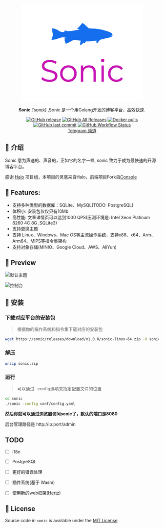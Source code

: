 <p align="center">
   <img src="https://raw.githubusercontent.com/go-sonic/resources/master/logo/logo.png" />
</p>

<p align="center"><b>Sonic </b> [ˈsɒnɪk] ,Sonic 是一个用Golang开发的博客平台，高效快速.</p>

<p align="center">
<a href="https://sonic/releases"><img alt="GitHub release" src="https://img.shields.io/github/release/go-sonic/sonic.svg?style=flat-square&include_prereleases" /></a>
<a href="https://sonic/releases"><img alt="GitHub All Releases" src="https://img.shields.io/github/downloads/go-sonic/sonic/total.svg?style=flat-square" /></a>
<a href="https://hub.docker.com/r/go-sonic/sonic"><img alt="Docker pulls" src="https://img.shields.io/docker/pulls/go-sonic/sonic?style=flat-square" /></a>
<a href="https://sonic/commits"><img alt="GitHub last commit" src="https://img.shields.io/github/last-commit/go-sonic/sonic.svg?style=flat-square" /></a>
<a href="https://sonic/actions"><img alt="GitHub Workflow Status" src="https://img.shields.io/github/workflow/status/go-sonic/sonic/Sonic%20CI?style=flat-square" /></a>
<br />
<a href="https://t.me/go_sonic">Telegram 频道</a>
</p>


## 📖 介绍

Sonic 意为声速的、声音的，正如它的名字一样, sonic 致力于成为最快速的开源博客平台。

感谢 [Halo](https://github.com/halo-dev/) 项目组，本项目的灵感来自Halo，前端项目Fork自[Console](https://github.com/halo-dev)

## 🚀 Features:
- 支持多种类型的数据库：SQLite、MySQL(TODO: PostgreSQL)
- 体积小: 安装包仅仅只有10Mb
- 高性能: 文章详情页可以达到1000 QPS(压测环境是: Intel Xeon Platinum 8260 4C 8G ,SQLite3)
- 支持更换主题
- 支持 Linux、Windows、Mac OS等主流操作系统，支持x86、x64、Arm、Arm64、MIPS等指令集架构
- 支持对象存储(MINIO、Google Cloud、AWS、AliYun)

## 🎊 Preview

![默认主题](https://default-theme-anatole/raw/master/screenshot.png)

![控制台](https://resources/raw/master/console-screenshot.png)

## 🧰 安装

### 下载对应平台的安装包
> 根据你的操作系统和指令集下载对应的安装包
```bash
wget https://sonic/releases/download/v1.0.0/sonic-linux-64.zip -O sonic.zip
```
### 解压
```bash
unzip sonic.zip
```
### 运行
> 可以通过 -config选项来指定配置文件的位置
```bash
cd sonic
./sonic -config conf/config.yaml
```

**然后你就可以通过浏览器访问sonic了，默认的端口是8080**

后台管理路径是 http://ip:port/admin

## TODO
- [ ] i18n
- [ ] PostgreSQL
- [ ] 更好的错误处理
- [ ] 插件系统(基于 Wasm)
- [ ] 使用新的web框架([Hertz](https://github.com/cloudwego/hertz))


## 📄 License

Source code in `sonic` is available under the [MIT License](/LICENSE.md).

